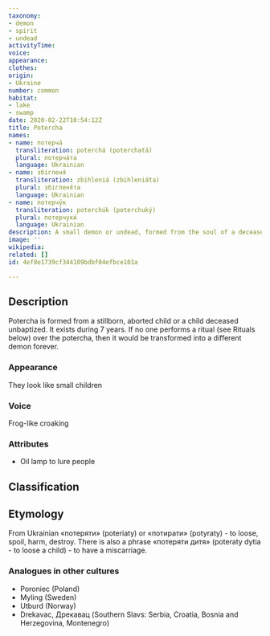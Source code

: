 ```yaml
---
taxonomy:
- demon
- spirit
- undead
activityTime:
voice:
appearance:
clothes:
origin:
- Ukraine
number: common
habitat:
- lake
- swamp
date: 2020-02-22T10:54:12Z
title: Potercha
names:
- name: потерча́
  transliteration: poterchá (poterchatá)
  plural: потерча́та
  language: Ukrainian
- name: збігленя́
  transliteration: zbihleniá (zbihleniáta)
  plural: збігленя́та
  language: Ukrainian
- name: потерчу́к
  transliteration: poterchúk (poterchuký)
  plural: потерчуки́
  language: Ukrainian
description: A small demon or undead, formed from the soul of a deceased child
image: ''
wikipedia: 
related: []
id: 4ef8e1739cf344109bdbf04efbce101a

---
```

## Description

Potercha is formed from a stillborn, aborted child or a child deceased unbaptized. It exists during 7 years. If no one performs a ritual (see Rituals below) over the potercha, then it would be transformed into a different demon forever.

### Appearance

They look like small children

### Voice

Frog-like croaking

### Attributes

* Oil lamp to lure people

## Classification

## Etymology

From Ukrainian «потеряти» (poteriaty) or «потирати» (potyraty) - to loose, spoil, harm, destroy. There is also a phrase «потеряти дитя» (poteraty dytia - to loose a child) - to have a miscarriage.

### Analogues in other cultures

* Poroniec (Poland)
* Myling (Sweden)
* Utburd (Norway)
* Drekavac, Дрекавац (Southern Slavs: Serbia, Croatia, Bosnia and Herzegovina, Montenegro)